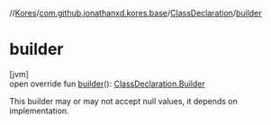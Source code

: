 //[Kores](../../../index.md)/[com.github.jonathanxd.kores.base](../index.md)/[ClassDeclaration](index.md)/[builder](builder.md)

# builder

[jvm]\
open override fun [builder](builder.md)(): [ClassDeclaration.Builder](-builder/index.md)

This builder may or may not accept null values, it depends on implementation.
